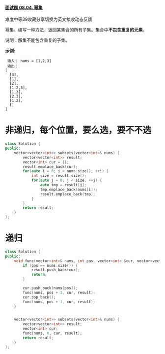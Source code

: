 #### [面试题 08.04. 幂集](https://leetcode-cn.com/problems/power-set-lcci/)

难度中等39收藏分享切换为英文接收动态反馈

幂集。编写一种方法，返回某集合的所有子集。集合中**不包含重复的元素**。

说明：解集不能包含重复的子集。

**示例:**

```
 输入： nums = [1,2,3]
 输出：
[
  [3],
  [1],
  [2],
  [1,2,3],
  [1,3],
  [2,3],
  [1,2],
  []
]
```



# 非递归，每个位置，要么选，要不不选

```c++
class Solution {
public:
    vector<vector<int>> subsets(vector<int>& nums) {
        vector<vector<int>> result;
        vector<int> cur = {};
        result.emplace_back(cur);
        for(auto i = 0; i < nums.size(); ++i) {
            int size = result.size();
            for(auto j = 0; j < size; ++j) {
                auto tmp = result[j];
                tmp.emplace_back(nums[i]);
                result.emplace_back(tmp);
            }
        }
        return result;
    }
};
```



# 递归

```c++
class Solution {
public:
    void func(vector<int>& nums, int pos, vector<int> &cur, vector<vector<int>> &result) {
        if (pos == nums.size()) {
            result.push_back(cur);
            return;
        }

        cur.push_back(nums[pos]);
        func(nums, pos + 1, cur, result);
        cur.pop_back();
        func(nums, pos + 1, cur, result);
    }


    vector<vector<int>> subsets(vector<int>& nums) {
        vector<vector<int>> result;
        vector<int> cur;
        func(nums, 0, cur, result);
        return result;
    }
};
```

